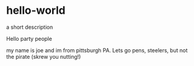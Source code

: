 # hello-world
a short description

Hello party people

my name is joe and im from pittsburgh PA. Lets go pens, steelers, but not the pirate (skrew you nutting!)




